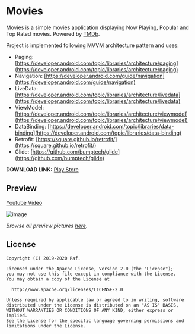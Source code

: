 # Movies

Movies is a simple movies application displaying Now Playing, Popular and Top Rated movies. Powered by [TMDb](https://www.themoviedb.org).

Project is implemented following MVVM architecture pattern and uses:

* Paging: [https://developer.android.com/topic/libraries/architecture/paging](https://developer.android.com/topic/libraries/architecture/paging)
* Navigation: [https://developer.android.com/guide/navigation](https://developer.android.com/guide/navigation)
* LiveData: [https://developer.android.com/topic/libraries/architecture/livedata](https://developer.android.com/topic/libraries/architecture/livedata)
* ViewModel: [https://developer.android.com/topic/libraries/architecture/viewmodel](https://developer.android.com/topic/libraries/architecture/viewmodel)
* DataBinding: [https://developer.android.com/topic/libraries/data-binding](https://developer.android.com/topic/libraries/data-binding)
* Retrofit: [https://square.github.io/retrofit/](https://square.github.io/retrofit/)
* Glide: [https://github.com/bumptech/glide](https://github.com/bumptech/glide)

**DOWNLOAD LINK:** [Play Store](https://play.google.com/store/apps/details?id=com.github.h01d.movies)

## Preview

[Youtube Video](https://www.youtube.com/watch?v=MBCIgI5cYEY)

![image](https://i.imgur.com/yiAkSl7.png)

_Browse all preview pictures [here](https://imgur.com/a/dJeB75t)._


## License

```
Copyright (C) 2019-2020 Raf.

Licensed under the Apache License, Version 2.0 (the "License");
you may not use this file except in compliance with the License.
You may obtain a copy of the License at

  http://www.apache.org/licenses/LICENSE-2.0

Unless required by applicable law or agreed to in writing, software
distributed under the License is distributed on an "AS IS" BASIS,
WITHOUT WARRANTIES OR CONDITIONS OF ANY KIND, either express or implied.
See the License for the specific language governing permissions and
limitations under the License.
```